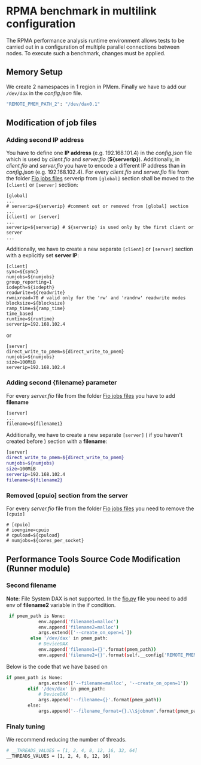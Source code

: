 # RPMA benchmark in multilink configuration

The RPMA performance analysis runtime environment allows tests to be carried out in a configuration of multiple parallel connections between nodes.
To execute such a benchmark, changes must be applied.

## Memory Setup
We create 2 namespaces in 1 region in PMem.
Finally we have to add our `/dev/dax` in the *config.json* file.
```sh
"REMOTE_PMEM_PATH_2": "/dev/dax0.1"
```
## Modification of job files
### Adding second IP address
You have to define one **IP address** (e.g. 192.168.101.4) in the *config.json* file which is used by *client.fio* and *server.fio* (**${serverip}**).
Additionally, in *client.fio* and *server.fio* you have to encode a different IP address than in *config.json* (e.g. 192.168.102.4).
For every *client.fio* and *server.fio* file from the folder [Fio jobs files](./tools/perf/fio_jobs/) serverip from `[global]` section shall be moved to the `[client]` or `[server]` section:
```
[global]
...
# serverip=${serverip} #comment out or removed from [global] section
...
[client] or [server]
...
serverip=${serverip} # ${serverip} is used only by the first client or server
...
```
Additionally, we have to create a new separate `[client]` or `[server]` section with a explicitly set **server IP**:
```
[client] 
sync=${sync}
numjobs=${numjobs}
group_reporting=1
iodepth=${iodepth}
readwrite=${readwrite}
rwmixread=70 # valid only for the 'rw' and 'randrw' readwrite modes
blocksize=${blocksize}
ramp_time=${ramp_time}
time_based
runtime=${runtime}
serverip=192.168.102.4
```
or
```
[server]
direct_write_to_pmem=${direct_write_to_pmem}
numjobs=${numjobs}
size=100MiB
serverip=192.168.102.4
```
### Adding second {filename} parameter
For every *server.fio* file from the folder [Fio jobs files](./tools/perf/fio_jobs/) you have to add **filename**
```
[server]
...
filename=${filename1}
```
Additionally, we have to create a new separate `[server]` ( if you haven't created before ) section with a **filename**:
```sh
[server]
direct_write_to_pmem=${direct_write_to_pmem}
numjobs=${numjobs}
size=100MiB
serverip=192.168.102.4
filename=${filename2}
```
### Removed [cpuio] section from the server
For every *server.fio* file from the folder [Fio jobs files](./tools/perf/fio_jobs/) you need to remove the `[cpuio]`
```
# [cpuio]
# ioengine=cpuio
# cpuload=${cpuload}
# numjobs=${cores_per_socket}
```
## Performance Tools Source Code Modification (Runner module)
### Second filename

**Note**: File System DAX is not supported.
In the [fio.py](./tools/perf/lib/benchmark/runner/fio.py) file you need to add env of **filename2** variable in the if condition.
```sh
 if pmem_path is None:
            env.append('filename1=malloc')
            env.append('filename2=malloc')
            args.extend(['--create_on_open=1'])
         else '/dev/dax' in pmem_path:
            # DeviceDAX
            env.append('filename1={}'.format(pmem_path))
            env.append('filename2={}'.format(self.__config['REMOTE_PMEM_PATH_2']))
```
Below is the code that we have based on
```sh
if pmem_path is None:
            args.extend(['--filename=malloc', '--create_on_open=1'])
        elif '/dev/dax' in pmem_path:
            # DeviceDAX
            args.append('--filename={}'.format(pmem_path))
        else:
            args.append('--filename_format={}.\\$jobnum'.format(pmem_path))
```
### Finaly tuning
We recommend reducing the number of threads.
```sh
# __THREADS_VALUES = [1, 2, 4, 8, 12, 16, 32, 64]
__THREADS_VALUES = [1, 2, 4, 8, 12, 16]
```
